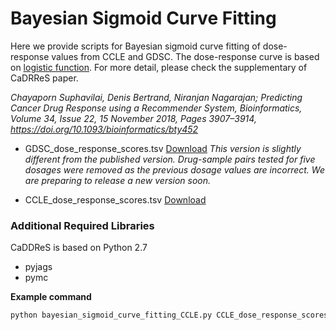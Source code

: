 # Bayesian Sigmoid Curve Fitting

Here we provide scripts for Bayesian sigmoid curve fitting of dose-response values from CCLE and GDSC. The dose-response curve is based on [logistic function](https://en.wikipedia.org/wiki/Logistic_function). For more detail, please check the supplementary of CaDRReS paper.

*Chayaporn Suphavilai, Denis Bertrand, Niranjan Nagarajan; Predicting Cancer Drug Response using a Recommender System, Bioinformatics, Volume 34, Issue 22, 15 November 2018, Pages 3907–3914, https://doi.org/10.1093/bioinformatics/bty452*

- GDSC_dose_response_scores.tsv [Download](https://www.dropbox.com/s/2z6b38au9kq89nq/GDSC_dose_response_scores.tsv?dl=0) 
*This version is slightly different from the published version. Drug-sample pairs tested for five dosages were removed as the previous dosage values are incorrect. We are preparing to release a new version soon.*

- CCLE_dose_response_scores.tsv [Download](https://www.dropbox.com/s/glk6sttf1b1wx66/CCLE_dose_response_scores.tsv?dl=0)

### Additional Required Libraries
CaDDReS is based on Python 2.7
- pyjags
- pymc

__Example command__
```sh
python bayesian_sigmoid_curve_fitting_CCLE.py CCLE_dose_response_scores.tsv {out_dir}
```
